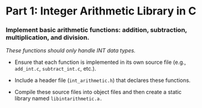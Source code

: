 # Part 1: Integer Arithmetic Library in C
### Implement basic arithmetic functions: addition, subtraction, multiplication, and division.

*These functions should only handle INT data types.*

* Ensure that each function is implemented in its own source file (e.g., `add_int.c`, `subtract_int.c`, etc.).

* Include a header file (`int_arithmetic.h`) that declares these functions.

* Compile these source files into object files and then create a static library named `libintarithmetic.a.`
